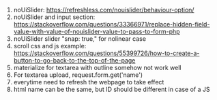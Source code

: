 1. noUiSlider: https://refreshless.com/nouislider/behaviour-option/
2. noUiSlider and input section: https://stackoverflow.com/questions/33366971/replace-hidden-field-value-with-value-of-nouislider-value-to-pass-to-form-php
3. noUiSlider slider "snap: true," for nolinear case
4. scroll css and js example: https://stackoverflow.com/questions/55399726/how-to-create-a-button-to-go-back-to-the-top-of-the-page
5. materialize for textarea with outline somehow not work well
6. For textarea upload, request.form.get('name')
7. everytime need to refresh the webpage to take effect
8. html name can be the same, but ID should be different in case of a JS <script> with getID.
9. For upoading files, need to add: enctype = "multipart/form-data"
10. For convert byte to string: file.read().decode("utf-8") 
11. For upoading files, Use request.files['name'].filename == '' to check whether it is uploaded
12. Submit with a progress bar: add onclick="$('#progressBar_g').show();" in submit button; add style="display:none;" in progress bar.
13. After modifying config.py file, should restart flask
14. Remove app.db and migrations/ before falsk db init
15. Transfer from HTML to python flask:
```python
  @web.route('/sth_<string:blog_name>')
  def sth(blog_name):
```
be are do not use:
```python
sth/<string:blog_name>
```
otherwise the style do not work.

16. Use another URL in form submit:
```html
<button type="submit" value="Go Elsewhere" formaction="/elsewhere">
```
17. Return page with the same input-field by back attribute value of request.form.get('sth') to <textarea>sth</textarea>. File somehow not work, \
so use textarea to show

  
18. Need to use | tojson to convert local file format to json in webpage (further read by .getJSON).
```javascript
{{ yourjson | tojson }}
```
